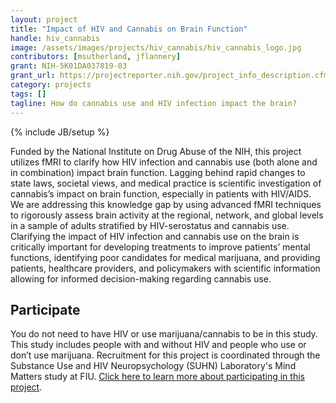 ```yaml
---
layout: project
title: "Impact of HIV and Cannabis on Brain Function"
handle: hiv_cannabis
image: /assets/images/projects/hiv_cannabis/hiv_cannabis_logo.jpg
contributors: [msutherland, jflannery]
grant: NIH-5K01DA037819-03
grant_url: https://projectreporter.nih.gov/project_info_description.cfm?projectnumber=5K01DA037819-03
category: projects
tags: []
tagline: How do cannabis use and HIV infection impact the brain?
---
```

{% include JB/setup %}

Funded by the National Institute on Drug Abuse of the NIH, this project utilizes fMRI to clarify how HIV infection and cannabis use (both alone and in combination) impact brain function. Lagging behind rapid changes to state laws, societal views, and medical practice is scientific investigation of cannabis’s impact on brain function, especially in patients with HIV/AIDS. We are addressing this knowledge gap by using advanced fMRI techniques to rigorously assess brain activity at the regional, network, and global levels in a sample of adults stratified by HIV-serostatus and cannabis use. Clarifying the impact of HIV infection and cannabis use on the brain is critically important for developing treatments to improve patients’ mental functions, identifying poor candidates for medical marijuana, and providing patients, healthcare providers, and policymakers with scientific information allowing for informed decision-making regarding cannabis use.

## Participate

You do not need to have HIV or use marijuana/cannabis to be in this study. This study includes people with and without HIV and people who use or don’t use marijuana. Recruitment for this project is coordinated through the Substance Use and HIV Neuropsychology (SUHN) Laboratory's Mind Matters study at FIU. [Click here to learn more about participating in this project](http://suhn.fiu.edu/participants).
